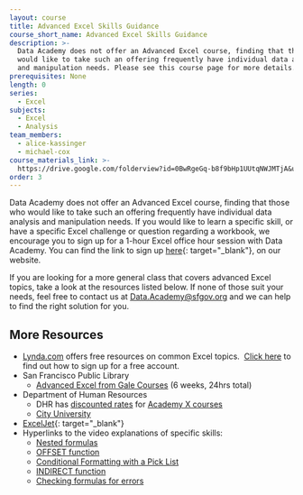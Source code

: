 ```yaml
---
layout: course
title: Advanced Excel Skills Guidance
course_short_name: Advanced Excel Skills Guidance
description: >-
  Data Academy does not offer an Advanced Excel course, finding that those who
  would like to take such an offering frequently have individual data analysis
  and manipulation needs. Please see this course page for more details.
prerequisites: None
length: 0
series:
  - Excel
subjects:
  - Excel
  - Analysis
team_members:
  - alice-kassinger
  - michael-cox
course_materials_link: >-
  https://drive.google.com/folderview?id=0BwRgeGq-b8f9bHp1UUtqNWJMTjA&usp=sharing
order: 3
---
```


Data Academy does not offer an Advanced Excel course, finding that those who would like to take such an offering frequently have individual data analysis and manipulation needs. If you would like to learn a specific skill, or have a specific Excel challenge or question regarding a workbook, we encourage you to sign up for a 1-hour Excel office hour session with Data Academy. You can find the link to sign up [here](https://datasf.org/academy/excel-office-hours){: target="_blank"}, on our website.

If you are looking for a more general class that covers advanced Excel topics, take a look at the resources listed below. If none of those suit your needs, feel free to contact us at [Data.Academy@sfgov.org](mailto:Data.Academy@sfgov.org?subject=Advanced%20Excel%20Guidance) and we can help to find the right solution for you.

## More Resources

* [Lynda.com](https://www.lynda.com/) offers free resources on common Excel topics. &nbsp;[Click here](https://drive.google.com/file/d/0BwRgeGq-b8f9eVNXQU9BNEJJVHc/view?usp=sharing) to find out how to sign up for a free account.
* San Francisco Public Library
  * [Advanced Excel from Gale Courses](https://education.gale.com/l-sfpl/SearchResults.aspx?SearchTerms=Advanced+Excel)&nbsp;(6 weeks, 24hrs total)
* Department of Human Resources
  * DHR has&nbsp;[discounted rates](http://sfdhr.org/sites/default/files/FileCenter/Documents/20647-CCSF%20Rates%20-%20June%2012%202014.pdf) for [Academy X courses](https://www.academyx.com/schedule/san_francisco/)
  * [City University](http://sfdhr.org/city-university)
* [ExcelJet](https://exceljet.net/){: target="_blank"}
* Hyperlinks to the video explanations of specific skills:
  * [Nested formulas](https://www.lynda.com/Excel-tutorials/Expanding-nested-statements/431188/463313-4.html)
  * [OFFSET function](https://www.lynda.com/Excel-tutorials/Use-OFFSET-function-tabulating-moving-data/363001/511305-4.html)
  * [Conditional Formatting with a Pick List](https://www.lynda.com/Excel-tutorials/Creating-Variable-Conditional-Formatting-Rules/363001/447337-4.html)
  * [INDIRECT function](https://www.lynda.com/Excel-tutorials/Returning-references-INDIRECT-function/431188/463362-4.html)
  * [Checking formulas for errors](https://www.lynda.com/Excel-tutorials/Debugging-formulas-F9-key/431188/463300-4.html)
